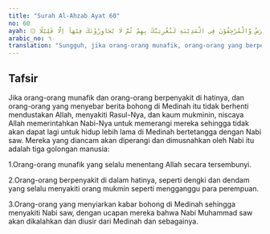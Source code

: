 ```yaml
---
title: "Surah Al-Ahzab Ayat 60"
no: 60
ayah: ۞ لَىِٕنْ لَّمْ يَنْتَهِ الْمُنٰفِقُوْنَ وَالَّذِيْنَ فِيْ قُلُوْبِهِمْ مَّرَضٌ وَّالْمُرْجِفُوْنَ فِى الْمَدِيْنَةِ لَنُغْرِيَنَّكَ بِهِمْ ثُمَّ لَا يُجَاوِرُوْنَكَ فِيْهَآ اِلَّا قَلِيْلًا 
arabic_no: ٦٠
translation: "Sungguh, jika orang-orang munafik, orang-orang yang berpenyakit dalam hatinya dan orang-orang yang menyebarkan kabar bohong di Madinah tidak berhenti (dari menyakitimu), niscaya Kami perintahkan engkau (untuk memerangi) mereka, kemudian mereka tidak lagi menjadi tetanggamu (di Madinah) kecuali sebentar,"
---
```


## Tafsir

Jika orang-orang munafik dan orang-orang berpenyakit di hatinya, dan orang-orang yang menyebar berita bohong di Medinah itu tidak berhenti mendustakan Allah, menyakiti Rasul-Nya, dan kaum mukminin, niscaya Allah memerintahkan Nabi-Nya untuk memerangi mereka sehingga tidak akan dapat lagi untuk hidup lebih lama di Medinah bertetangga dengan Nabi saw. Mereka yang diancam akan diperangi dan dimusnahkan oleh Nabi itu adalah tiga golongan manusia:

1.Orang-orang munafik yang selalu menentang Allah secara tersembunyi.

2.Orang-orang berpenyakit di dalam hatinya, seperti dengki dan dendam yang selalu menyakiti orang mukmin seperti mengganggu para perempuan.

3.Orang-orang yang menyiarkan kabar bohong di Medinah sehingga menyakiti Nabi saw, dengan ucapan mereka bahwa Nabi Muhammad saw akan dikalahkan dan diusir dari Medinah dan sebagainya.
